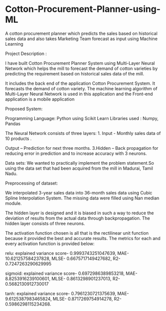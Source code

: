 # Cotton-Procurement-Planner-using-ML
A cotton procurement planner  which predicts the sales based on historical sales data and also takes Marketing Team forecast as input using Machine Learning

Project Description :

I have built Cotton Procurement Planner System using Multi-Layer Neural Network which helps the mill to forecast the demand of cotton varieties by predicting the requirement based on historical sales data of the mill.

It includes the back end of the application Cotton Procurement System. It forecasts the demand of cotton variety. The machine learning algorithm of Multi-Layer Neural Network is used in this application and the Front-end application is a mobile application

Proposed System:

Programming Language: Python using Scikit Learn Libraries used : Numpy, Pandas

The Neural Network consists of three layers: 1. Input - Monthly sales data of 10 products .

Output – Prediction for next three months. 3.Hidden – Back propagation for reducing error in prediction and to increase accuracy with 3 neurons.

Data sets: We wanted to practically implement the problem statement.So using the data set that had been acquired from the mill in Madurai, Tamil Nadu.

Preprocessing of dataset:

We interpolated 3-year sales data into 36-month sales data using Cubic Spline Interpolation System. The missing data were filled using Nan median module.

The hidden layer is designed and it is biased in such a way to reduce the deviation of results from the actual data through backpropagation. The hidden layer consists of three neurons.

The activation function chosen is all that is the rectilinear unit function because it provided the best and accurate results. The metrics for each and every activation function is provided below:

relu: explained variance score- 0.9993743251047639, MAE- 10.621257584237828, MLSE- 0.6675717149427682, R2- 0.7247263290629995

sigmoid: explained variance score- 0.6972986389853218, MAE- 8.8253916239100601, MLSE- 0.8613298901237013, R2- 0.5682130912730017

tanh: explained variance score- 0.7961230721375639, MAE- 9.6125387983465824, MLSE- 0.8717269754914278, R2- 0.5986298115234268.
